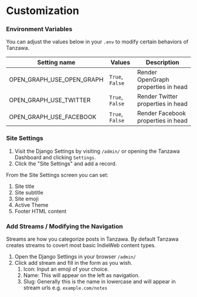 # Customization

### Environment Variables

You can adjust the values below in your `.env` to modify certain behaviors of Tanzawa. 


|Setting name|Values|Description|
|---|---|---|
|OPEN_GRAPH_USE_OPEN_GRAPH|`True`, `False`|Render OpenGraph properties in head|
|OPEN_GRAPH_USE_TWITTER|`True`, `False`|Render Twitter properties in head|
|OPEN_GRAPH_USE_FACEBOOK|`True`, `False`|Render Facebook properties in head|

### Site Settings

1. Visit the Django Settings by visiting `/admin/` or opening the Tanzawa Dashboard and clicking `Settings`.
2. Click the "Site Settings" and add a record.

From the Site Settings screen you can set:

1. Site title
2. Site subtitle
3. Site emoji
4. Active Theme
5. Footer HTML content 


### Add Streams / Modifying the Navigation

Streams are how you categorize posts in Tanzawa. By default Tanzawa creates streams to covert most basic IndieWeb content types.

1. Open the Django Settings in your browser  `/admin/`
2. Click add stream and fill in the form as you wish.
   1. Icon: Input an emoji of your choice.
   2. Name: This will appear on the left as navigation.
   3. Slug: Generally this is the name in lowercase and will appear in stream urls e.g. `example.com/notes`
